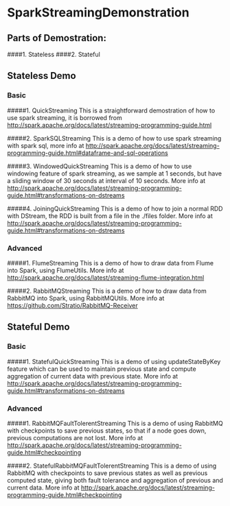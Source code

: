 # SparkStreamingDemonstration

## Parts of Demostration:
####1. Stateless
####2. Stateful

## Stateless Demo

### Basic

#####1. QuickStreaming
This is a straightforward demostration of how to use spark streaming, it is borrowed from http://spark.apache.org/docs/latest/streaming-programming-guide.html

#####2. SparkSQLStreaming
This is a demo of how to use spark streaming with spark sql, more info at http://spark.apache.org/docs/latest/streaming-programming-guide.html#dataframe-and-sql-operations

#####3. WindowedQuickStreaming
This is a demo of how to use windowing feature of spark streaming, as we sample at 1 seconds, but have a sliding window of 30 seconds at interval of 10 seconds. More info at http://spark.apache.org/docs/latest/streaming-programming-guide.html#transformations-on-dstreams

#####4. JoiningQuickStreaming
This is a demo of how to join a normal RDD with DStream, the RDD is built from a file in the ./files folder. More info at http://spark.apache.org/docs/latest/streaming-programming-guide.html#transformations-on-dstreams

### Advanced

#####1. FlumeStreaming
This is a demo of how to draw data from Flume into Spark, using FlumeUtils. More info at http://spark.apache.org/docs/latest/streaming-flume-integration.html

#####2. RabbitMQStreaming
This is a demo of how to draw data from RabbitMQ into Spark, using RabbitMQUtils. More info at https://github.com/Stratio/RabbitMQ-Receiver

## Stateful Demo

### Basic

#####1. StatefulQuickStreaming
This is a demo of using updateStateByKey feature which can be used to maintain previous state and compute aggregation of current data with previous state. More info at http://spark.apache.org/docs/latest/streaming-programming-guide.html#transformations-on-dstreams

### Advanced

#####1. RabbitMQFaultTolerentStreaming
This is a demo of using RabbitMQ with checkpoints to save previous states, so that if a node goes down, previous computations are not lost. More info at http://spark.apache.org/docs/latest/streaming-programming-guide.html#checkpointing

#####2. StatefulRabbitMQFaultTolerentStreaming
This is a demo of using RabbitMQ with checkpoints to save previous states as well as previous computed state, giving both fault tolerance and aggregation of previous and current data. More info at http://spark.apache.org/docs/latest/streaming-programming-guide.html#checkpointing
